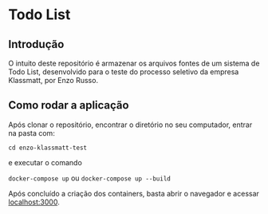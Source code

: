 # Todo List

## Introdução

O intuito deste repositório é armazenar os arquivos fontes de um sistema de Todo List, desenvolvido para o teste do processo seletivo da empresa Klassmatt, por Enzo Russo.

## Como rodar a aplicação

Após clonar o repositório, encontrar o diretório no seu computador, entrar na pasta com:

```cd enzo-klassmatt-test```

e executar o comando

```docker-compose up``` ou ```docker-compose up --build```

Após concluído a criação dos containers, basta abrir o navegador e acessar [localhost:3000](localhost:3000).
